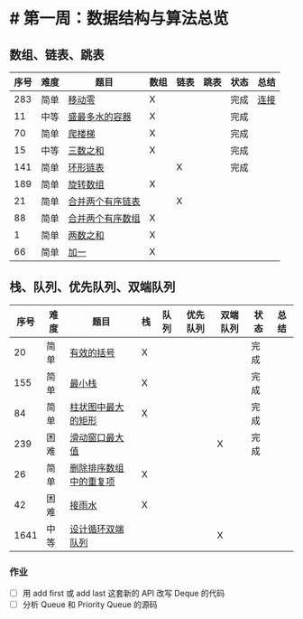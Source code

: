 # # 第一周：数据结构与算法总览
## 数组、链表、跳表
|序号|难度|题目|数组|链表|跳表|状态|总结|
|---|---|---|---|---|---|---|---|
|283|简单|[移动零](https://leetcode-cn.com/problems/move-zeroes/)|X|||完成|[连接](./moveZeroes/NOTE.md)|
|11|中等|[盛最多水的容器](https://leetcode-cn.com/problems/container-with-most-water/)|X|||完成||
|70|简单|[爬楼梯](https://leetcode-cn.com/problems/climbing-stairs/)|X|||完成||
|15|中等|[三数之和](https://leetcode-cn.com/problems/3sum/)|X|||完成||
|141|简单|[环形链表](https://leetcode-cn.com/problems/linked-list-cycle/)||X||完成||
|189|简单|[旋转数组](https://leetcode-cn.com/problems/rotate-array/)|X|||||||||
|21|简单|[合并两个有序链表](https://leetcode-cn.com/problems/merge-two-sorted-lists/)||X||||||||
|88|简单|[合并两个有序数组](https://leetcode-cn.com/problems/merge-sorted-array/)|X|||||||||
|1|简单|[两数之和](https://leetcode-cn.com/problems/two-sum/)|X|||||||||
|66|简单|[加一](https://leetcode-cn.com/problems/plus-one/)|X|||||||||
## 栈、队列、优先队列、双端队列
|序号|难度|题目|栈|队列|优先队列|双端队列|状态|总结|
|---|---|---|---|---|---|---|---|---|
|20|简单|[有效的括号](https://leetcode-cn.com/problems/valid-parentheses/)|X||||完成||
|155|简单|[最小栈](https://leetcode-cn.com/problems/min-stack/)|X||||完成||
|84|简单|[柱状图中最大的矩形](https://leetcode-cn.com/problems/largest-rectangle-in-histogram/)|X||||完成||
|239|困难|[滑动窗口最大值](https://leetcode-cn.com/problems/sliding-window-maximum/)||||X|完成||
|26|简单|[删除排序数组中的重复项](https://leetcode-cn.com/problems/remove-duplicates-from-sorted-array/)|X||||||
|42|困难|[接雨水](https://leetcode.com/problems/trapping-rain-water/)|X||||||
|1641|中等|[设计循环双端队列](https://leetcode.com/problems/design-circular-deque/)||||X|||
### 作业
- [ ] 用 add first 或 add last 这套新的 API 改写 Deque 的代码
- [ ] 分析 Queue 和 Priority Queue 的源码